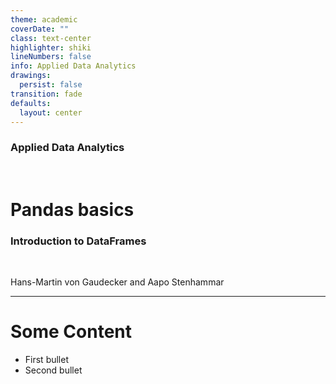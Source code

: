 ```yaml
---
theme: academic
coverDate: ""
class: text-center
highlighter: shiki
lineNumbers: false
info: Applied Data Analytics
drawings:
  persist: false
transition: fade
defaults:
  layout: center
---
```


### Applied Data Analytics

<br/>

# Pandas basics

### Introduction to DataFrames

<br/>


Hans-Martin von Gaudecker and Aapo Stenhammar

---

# Some Content

- First bullet
- Second bullet
